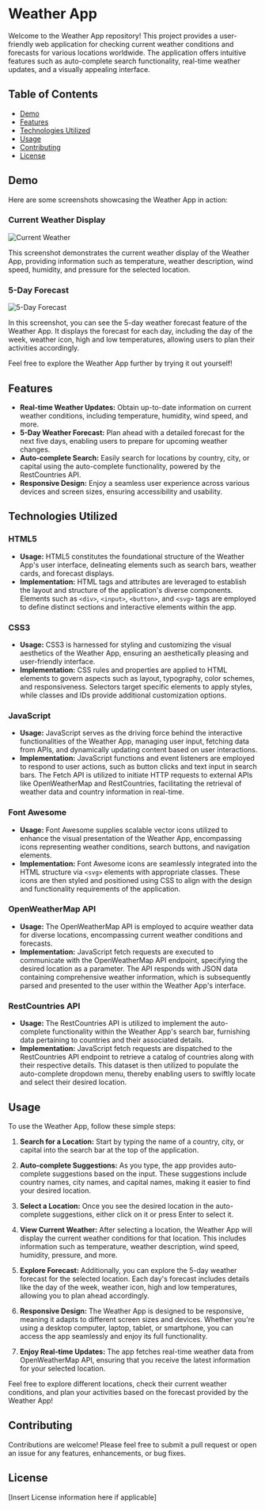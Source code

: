 # Weather App

Welcome to the Weather App repository! This project provides a user-friendly web application for checking current weather conditions and forecasts for various locations worldwide. The application offers intuitive features such as auto-complete search functionality, real-time weather updates, and a visually appealing interface.

## Table of Contents

- [Demo](#demo)
- [Features](#features)
- [Technologies Utilized](#technologies-utilized)
- [Usage](#usage)
- [Contributing](#contributing)
- [License](#license)

## Demo

Here are some screenshots showcasing the Weather App in action:

### Current Weather Display

![Current Weather](./Images/FrontPage.png)

This screenshot demonstrates the current weather display of the Weather App, providing information such as temperature, weather description, wind speed, humidity, and pressure for the selected location.

### 5-Day Forecast

![5-Day Forecast](./Images/FrontPage2.png)

In this screenshot, you can see the 5-day weather forecast feature of the Weather App. It displays the forecast for each day, including the day of the week, weather icon, high and low temperatures, allowing users to plan their activities accordingly.

Feel free to explore the Weather App further by trying it out yourself!


## Features

- **Real-time Weather Updates:** Obtain up-to-date information on current weather conditions, including temperature, humidity, wind speed, and more.
- **5-Day Weather Forecast:** Plan ahead with a detailed forecast for the next five days, enabling users to prepare for upcoming weather changes.
- **Auto-complete Search:** Easily search for locations by country, city, or capital using the auto-complete functionality, powered by the RestCountries API.
- **Responsive Design:** Enjoy a seamless user experience across various devices and screen sizes, ensuring accessibility and usability.

## Technologies Utilized

### HTML5
- **Usage:** HTML5 constitutes the foundational structure of the Weather App's user interface, delineating elements such as search bars, weather cards, and forecast displays.
- **Implementation:** HTML tags and attributes are leveraged to establish the layout and structure of the application's diverse components. Elements such as `<div>`, `<input>`, `<button>`, and `<svg>` tags are employed to define distinct sections and interactive elements within the app.

### CSS3
- **Usage:** CSS3 is harnessed for styling and customizing the visual aesthetics of the Weather App, ensuring an aesthetically pleasing and user-friendly interface.
- **Implementation:** CSS rules and properties are applied to HTML elements to govern aspects such as layout, typography, color schemes, and responsiveness. Selectors target specific elements to apply styles, while classes and IDs provide additional customization options.

### JavaScript
- **Usage:** JavaScript serves as the driving force behind the interactive functionalities of the Weather App, managing user input, fetching data from APIs, and dynamically updating content based on user interactions.
- **Implementation:** JavaScript functions and event listeners are employed to respond to user actions, such as button clicks and text input in search bars. The Fetch API is utilized to initiate HTTP requests to external APIs like OpenWeatherMap and RestCountries, facilitating the retrieval of weather data and country information in real-time.

### Font Awesome
- **Usage:** Font Awesome supplies scalable vector icons utilized to enhance the visual presentation of the Weather App, encompassing icons representing weather conditions, search buttons, and navigation elements.
- **Implementation:** Font Awesome icons are seamlessly integrated into the HTML structure via `<svg>` elements with appropriate classes. These icons are then styled and positioned using CSS to align with the design and functionality requirements of the application.

### OpenWeatherMap API
- **Usage:** The OpenWeatherMap API is employed to acquire weather data for diverse locations, encompassing current weather conditions and forecasts.
- **Implementation:** JavaScript fetch requests are executed to communicate with the OpenWeatherMap API endpoint, specifying the desired location as a parameter. The API responds with JSON data containing comprehensive weather information, which is subsequently parsed and presented to the user within the Weather App's interface.

### RestCountries API
- **Usage:** The RestCountries API is utilized to implement the auto-complete functionality within the Weather App's search bar, furnishing data pertaining to countries and their associated details.
- **Implementation:** JavaScript fetch requests are dispatched to the RestCountries API endpoint to retrieve a catalog of countries along with their respective details. This dataset is then utilized to populate the auto-complete dropdown menu, thereby enabling users to swiftly locate and select their desired location.

## Usage

To use the Weather App, follow these simple steps:

1. **Search for a Location:** Start by typing the name of a country, city, or capital into the search bar at the top of the application.

2. **Auto-complete Suggestions:** As you type, the app provides auto-complete suggestions based on the input. These suggestions include country names, city names, and capital names, making it easier to find your desired location.

3. **Select a Location:** Once you see the desired location in the auto-complete suggestions, either click on it or press Enter to select it.

4. **View Current Weather:** After selecting a location, the Weather App will display the current weather conditions for that location. This includes information such as temperature, weather description, wind speed, humidity, pressure, and more.

5. **Explore Forecast:** Additionally, you can explore the 5-day weather forecast for the selected location. Each day's forecast includes details like the day of the week, weather icon, high and low temperatures, allowing you to plan ahead accordingly.

6. **Responsive Design:** The Weather App is designed to be responsive, meaning it adapts to different screen sizes and devices. Whether you're using a desktop computer, laptop, tablet, or smartphone, you can access the app seamlessly and enjoy its full functionality.

7. **Enjoy Real-time Updates:** The app fetches real-time weather data from OpenWeatherMap API, ensuring that you receive the latest information for your selected location.

Feel free to explore different locations, check their current weather conditions, and plan your activities based on the forecast provided by the Weather App!


## Contributing

Contributions are welcome! Please feel free to submit a pull request or open an issue for any features, enhancements, or bug fixes.

## License

[Insert License information here if applicable]



